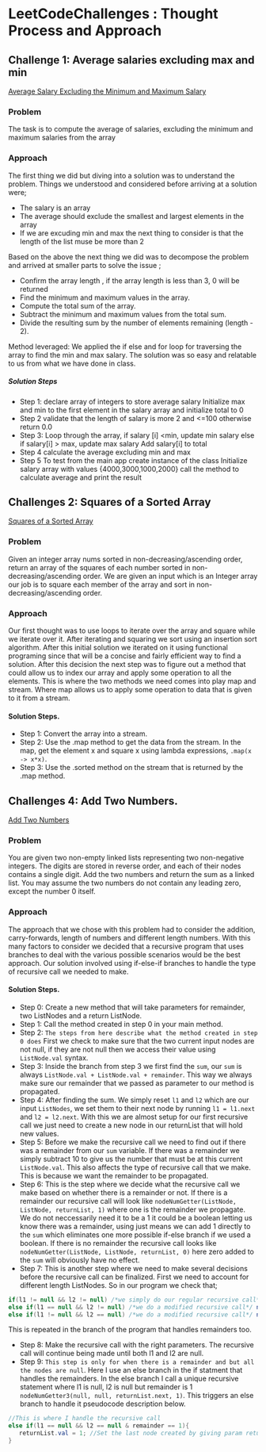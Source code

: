 # LeetCodeChallenges : Thought Process and Approach

## Challenge 1: Average salaries excluding max and min 
 [Average Salary Excluding the Minimum and Maximum Salary](https://leetcode.com/problems/average-salary-excluding-the-minimum-and-maximum-salary/description/)
### Problem
The task is to compute the average of salaries, excluding the minimum and maximum salaries from the array

### Approach 

The first thing we did but diving into a solution was to understand the problem. Things we understood and considered before arriving at a solution were;

* The salary is an array
* The average should exclude the smallest and largest elements in the array
* If we are excuding min and max the next thing to consider is that the length of the list muse be more than 2

Based on the above the next thing we did was to decompose the problem and arrived at smaller parts to solve the issue ;
* Confirm the array length , if the array length is less than 3, 0 will be returned 
*  Find the minimum and maximum values in the array.
* Compute the total sum of the array.
* Subtract the minimum and maximum values from the total sum.
* Divide the resulting sum by the number of elements remaining (length - 2).

Method leveraged: We applied the if else and for loop for traversing the array to find the min and max salary. 
The solution was so easy and relatable to us from what we have done in class.

##### Solution Steps 
* Step 1:
declare array of integers to store average salary
Initialize max and min to the first element in the salary array and initialize total to 0
* Step 2
validate that the length of salary is more 2 and <=100 otherwise return 0.0
* Step 3:
Loop through the array, if salary [i] <min, update min salary
else if salary[i] > max, update max salary
Add salary[i] to total
* Step 4
calculate the average excluding min and max
* Step 5
To test from the main app
create instance of the class
Initialize salary array with values {4000,3000,1000,2000}
call the method to calculate average and print the result

## Challenges 2: Squares of a Sorted Array
[Squares of a Sorted Array](https://leetcode.com/problems/squares-of-a-sorted-array/)

### Problem
Given an integer array nums sorted in non-decreasing/ascending order, return an array of the squares of each number sorted in non-decreasing/ascending order.
We are given an input which is an Integer array our job is to square each member of the array and sort in non-decreasing/ascending order.

### Approach
Our first thought was to use loops to iterate over the array and square while we iterate over it. After iterating and squaring we sort using an insertion sort algorithm. After this initial solution we iterated on it using functional programing since that will be a concise and fairly efficient way to find a solution. After this decision the next step was to figure out a method that could allow us to index our array and apply some operation to all the elements. This is where the two methods we need comes into play map and stream. Where map allows us to apply some operation to data that is given to it from a stream. 

#### Solution Steps.
* Step 1:
  Convert the array into a stream.
* Step 2:
  Use the .map method to get the data from the stream. In the map, get the element x and square x using lambda expressions, `.map(x -> x*x)`.
* Step 3:
  Use the .sorted method on the stream that is returned by the .map method.
## Challenges 4: Add Two Numbers.
[Add Two Numbers](https://leetcode.com/problems/add-two-numbers/description/)

### Problem
You are given two non-empty linked lists representing two non-negative integers. The digits are stored in reverse order, and each of their nodes contains a single digit. Add the two numbers and return the sum as a linked list.
You may assume the two numbers do not contain any leading zero, except the number 0 itself.

### Approach
The approach that we chose with this problem had to consider the addition, carry-forwards, length of numbers and different length numbers. With this many factors to consider we decided that a recursive program that uses branches to deal with the various possible scenarios would be the best approach. Our solution involved using if-else-if branches to handle the type of recursive call we needed to make.

#### Solution Steps.
* Step 0: Create a new method that will take parameters for remainder, two ListNodes and a return ListNode.
* Step 1: Call the method created in step 0 in your main method.
* Step 2: `The steps from here describe what the method created in step 0 does` First we check to make sure that the two current input nodes are not null, if they are not null then we access their value using `ListNode.val` syntax.
* Step 3: Inside the branch from step 3 we first find the `sum`, our `sum` is always `ListNode.val + ListNode.val + remainder`. This way we always make sure our remainder that we passed as parameter to our method is propagated.
* Step 4: After finding the sum. We simply reset `l1` and `l2` which are our input `ListNodes`, we set them to their next node by running `l1 = l1.next` and `l2 = l2.next`. With this we are almost setup for our first recursive call we just need to create a new node in our returnList that will hold new values.
* Step 5: Before we make the recursive call we need to find out if there was a remainder from our `sum` variable. If there was a remainder we simply subtract 10 to give us the number that must be at this current `ListNode.val`. This also affects the type of recursive call that we make. This is because we want the remainder to be propagated.
* Step 6: This is the step where we decide what the recursive call we make based on whether there is a remainder or not. If there is a remainder our recursive call will look like `nodeNumGetter(ListNode, ListNode, returnList, 1)` where one is the remainder we propagate. We do not neccessarily need it to be a 1 it could be a boolean letting us know there was a remainder, using just means we can add 1 directly to the `sum` which eliminates one more possible if-else branch if we used a boolean. If there is no remainder the recursive call looks like `nodeNumGetter(ListNode, ListNode, returnList, 0)` here zero added to the `sum` will obviously have no effect.
* Step 7: This is another step where we need to make several decisions before the recursive call can be finalized. First we need to account for different length ListNodes. So in our program we check that;
```Java
if(l1 != null && l2 != null) /*we simply do our regular recursive call*/ nodeNumGetter(ListNode, ListNode, returnList, remainder)
else if(l1 == null && l2 != null) /*we do a modified recursive call*/ nodeNumGetter3(new ListNode(0), ListNode, returnList.next, remainder) //this just creates a new node with 0 at l1 so that the addition can continue.
else if(l1 != null && l2 == null) /*we do a modified recursive call*/ nodeNumGetter3( ListNode, new ListNode(0), returnList.next, remainder) //here we do the mirrored version if l2 is null but l1 is not.
```
  This is repeated in the branch of the program that handles remainders too.
* Step 8: Make the recursive call with the right parameters. The recursive call will continue being made until both l1 and l2 are null.
* Step 9: `This step is only for when there is a remainder and but all the nodes are null`. Here I use an else branch in the if statment that handles the remainders. In the else branch I call a unique recursive statement where l1 is null, l2 is null but remainder is 1 `nodeNumGetter3(null, null, returnList.next, 1)`. This triggers an else branch to handle it pseudocode description below.
```Java
//This is where I handle the recursive call
else if(l1 == null && l2 == null & remainder == 1){
   returnList.val = 1; //Set the last node created by giving param returnList.next to 1 so that the remainder is added.
}
```
  
  



